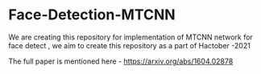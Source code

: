 # Face-Detection-MTCNN
We are creating this repository for implementation of MTCNN network for face detect ,
we aim to create this repository as a part of Hactober -2021


The full paper is mentioned here - https://arxiv.org/abs/1604.02878
